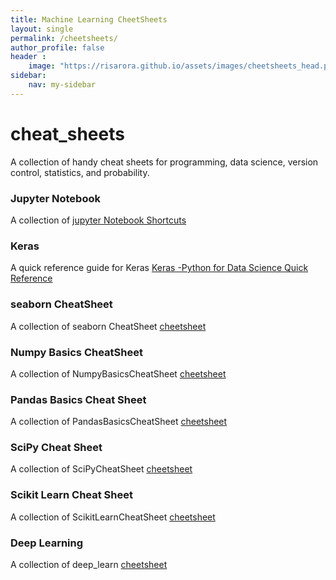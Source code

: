```yaml
---
title: Machine Learning CheetSheets
layout: single
permalink: /cheetsheets/
author_profile: false
header :
    image: "https://risarora.github.io/assets/images/cheetsheets_head.png"
sidebar:
    nav: my-sidebar
---
```


# cheat_sheets
A collection of handy cheat sheets for programming, data science, version control, statistics, and probability.

### Jupyter Notebook
A collection of [jupyter Notebook
Shortcuts](https://risarora.github.io/cheetsheets/2019-3-5-jupyter_Shortcuts/)

### Keras
A quick reference guide for Keras [Keras -Python for Data Science Quick Reference ](./Keras-PythonForDataScienceCheatSheet/)

### seaborn CheatSheet
A collection of seaborn CheatSheet [cheetsheet](https://risarora.github.io/cheetsheets/seabornCheatSheet)

### Numpy Basics CheatSheet
A collection of NumpyBasicsCheatSheet [cheetsheet](https://risarora.github.io/cheetsheets/NumpyBasicsCheatSheet)

### Pandas Basics Cheat Sheet
A collection of PandasBasicsCheatSheet [cheetsheet](https://risarora.github.io/cheetsheets/PandasBasicsCheatSheet)

### SciPy Cheat Sheet
A collection of SciPyCheatSheet [cheetsheet](https://risarora.github.io/cheetsheets/SciPyCheatSheet)

### Scikit Learn Cheat Sheet
A collection of ScikitLearnCheatSheet [cheetsheet](https://risarora.github.io/cheetsheets/ScikitLearnCheatSheet)

### Deep Learning
A collection of deep_learn [cheetsheet](https://risarora.github.io/cheetsheets/deep_learn)
